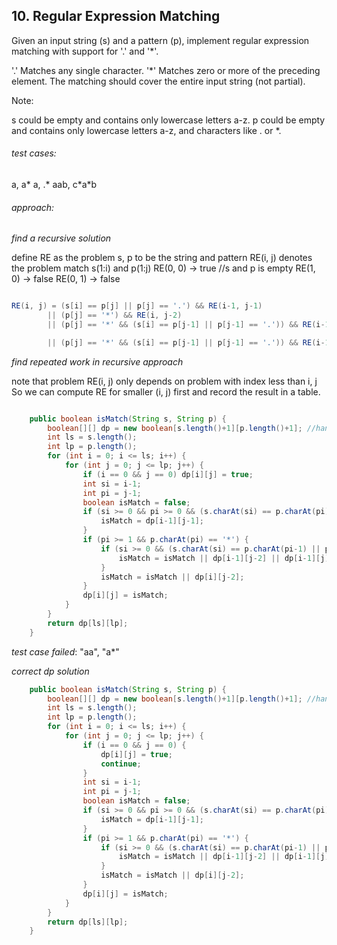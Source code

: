 ## 10. Regular Expression Matching

Given an input string (s) and a pattern (p), implement regular expression matching with support for '.' and '\*'.

'.' Matches any single character.
'\*' Matches zero or more of the preceding element.
The matching should cover the entire input string (not partial).

Note:

s could be empty and contains only lowercase letters a-z.
p could be empty and contains only lowercase letters a-z, and characters like . or \*.


###### test cases:

a, a\*
a, .\*
aab, c\*a\*b

###### approach:

*find a recursive solution*

define RE as the problem
s, p to be the string and pattern
RE(i, j) denotes the problem match s(1:i) and p(1:j)
RE(0, 0) -> true //s and p is empty
RE(1, 0) -> false
RE(0, 1) -> false

```java

RE(i, j) = (s[i] == p[j] || p[j] == '.') && RE(i-1, j-1)
		|| (p[j] == '*') && RE(i, j-2)
		|| (p[j] == '*' && (s[i] == p[j-1] || p[j-1] == '.')) && RE(i-1, j-2);

		|| (p[j] == '*' && (s[i] == p[j-1] || p[j-1] == '.')) && RE(i-1, j); // I didn't handle this case in the beginning.

```

*find repeated work in recursive approach*

note that problem RE(i, j) only depends on problem with index less than i, j
So we can compute RE for smaller (i, j) first and record the result in a table.

```java

	public boolean isMatch(String s, String p) {
		boolean[][] dp = new boolean[s.length()+1][p.length()+1]; //handle cases when s and p is empty()
		int ls = s.length();
		int lp = p.length();
		for (int i = 0; i <= ls; i++) {
			for (int j = 0; j <= lp; j++) {
				if (i == 0 && j == 0) dp[i][j] = true;
				int si = i-1;
				int pi = j-1;
				boolean isMatch = false;
				if (si >= 0 && pi >= 0 && (s.charAt(si) == p.charAt(pi) || p.charAt(pi) == '.')) {
					isMatch = dp[i-1][j-1];
				}
				if (pi >= 1 && p.charAt(pi) == '*') {
					if (si >= 0 && (s.charAt(si) == p.charAt(pi-1) || p.charAt(pi-1) == '.')) {
						isMatch = isMatch || dp[i-1][j-2] || dp[i-1][j]; // didn't handle the case after second || in the beginning.
					} 
					isMatch = isMatch || dp[i][j-2];
				}
				dp[i][j] = isMatch;
			}
		}
		return dp[ls][lp];
	}

```

*test case failed*:
"aa", "a\*"

*correct dp solution*

```java
	public boolean isMatch(String s, String p) {
		boolean[][] dp = new boolean[s.length()+1][p.length()+1]; //handle cases when s and p is empty()
		int ls = s.length();
		int lp = p.length();
		for (int i = 0; i <= ls; i++) {
			for (int j = 0; j <= lp; j++) {
				if (i == 0 && j == 0) {
					dp[i][j] = true;
					continue;
				}
				int si = i-1;
				int pi = j-1;
				boolean isMatch = false;
				if (si >= 0 && pi >= 0 && (s.charAt(si) == p.charAt(pi) || p.charAt(pi) == '.')) {
					isMatch = dp[i-1][j-1];
				}
				if (pi >= 1 && p.charAt(pi) == '*') {
					if (si >= 0 && (s.charAt(si) == p.charAt(pi-1) || p.charAt(pi-1) == '.')) {
						isMatch = isMatch || dp[i-1][j-2] || dp[i-1][j]; // didn't handle the case after second || in the beginning.
					} 
					isMatch = isMatch || dp[i][j-2];
				}
				dp[i][j] = isMatch;
			}
		}
		return dp[ls][lp];
	}

```
